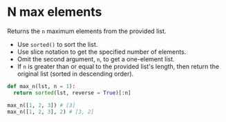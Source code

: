# N max elements

Returns the `n` maximum elements from the provided list.

* Use `sorted()` to sort the list.
* Use slice notation to get the specified number of elements.
* Omit the second argument, `n`, to get a one-element list.
* If `n` is greater than or equal to the provided list's length, then return the original list (sorted in descending order).

```py
def max_n(lst, n = 1):
  return sorted(lst, reverse = True)[:n]
```

```py
max_n([1, 2, 3]) # [3]
max_n([1, 2, 3], 2) # [3, 2]
```
